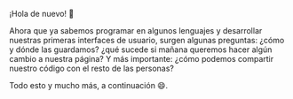 ¡Hola de nuevo! :wave: 

Ahora que ya sabemos programar en algunos lenguajes y desarrollar nuestras primeras interfaces de usuario, surgen algunas preguntas: ¿cómo y dónde las guardamos? ¿qué sucede si mañana queremos hacer algún cambio a nuestra página? Y más importante: ¿cómo podemos compartir nuestro código con el resto de las personas? 

Todo esto y mucho más, a continuación :smile:.